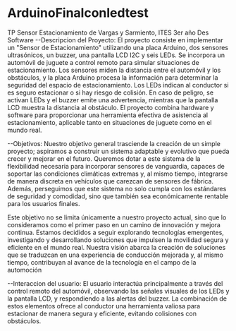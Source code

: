 # ArduinoFinalconledtest
TP Sensor Estacionamiento de Vargas y Sarmiento, ITES 3er año Des Software
--Descripcion del Proyecto:
El proyecto consiste en implementar un "Sensor de Estacionamiento" utilizando una placa Arduino, dos sensores ultrasónicos, un buzzer, una pantalla LCD I2C y seis LEDs.
Se incorpora un automóvil de juguete a control remoto para simular situaciones de estacionamiento. Los sensores miden la distancia entre el automóvil y los obstáculos,
y la placa Arduino procesa la información para determinar la seguridad del espacio de estacionamiento.
Los LEDs indican al conductor si es seguro estacionar o si hay riesgo de colisión. En caso de peligro,
se activan LEDs y el buzzer emite una advertencia, mientras que la pantalla LCD muestra la distancia al obstáculo.
El proyecto combina hardware y software para proporcionar una herramienta efectiva de asistencia al estacionamiento, 
aplicable tanto en situaciones de juguete como en el mundo real.

--Objetivos:
Nuestro objetivo general trasciende la creación de un simple proyecto; aspiramos a
construir un sistema adaptable y evolutivo que pueda crecer y mejorar en el futuro.
Queremos dotar a este sistema de la flexibilidad necesaria para incorporar sensores de
vanguardia, capaces de soportar las condiciones climáticas extremas y, al mismo
tiempo, integrarse de manera discreta en vehículos que carezcan de sensores de
fábrica. Además, perseguimos que este sistema no solo cumpla con los estándares de
seguridad y comodidad, sino que también sea económicamente rentable para los
usuarios finales.

Este objetivo no se limita únicamente a nuestro proyecto actual, sino que lo
consideramos como el primer paso en un camino de innovación y mejora continua.
Estamos decididos a seguir explorando tecnologías emergentes, investigando y
desarrollando soluciones que impulsen la movilidad segura y eficiente en el mundo
real. Nuestra visión abarca la creación de soluciones que se traduzcan en una
experiencia de conducción mejorada y, al mismo tiempo, contribuyan al avance de la
tecnología en el campo de la automoción

--Interaccion del usuario:
El usuario interactúa principalmente a través del control remoto del automóvil, 
observando las señales visuales de los LEDs y la pantalla LCD, y respondiendo a las alertas del buzzer.
La combinación de estos elementos ofrece al conductor una herramienta valiosa para estacionar de manera segura y eficiente,
evitando colisiones con obstáculos.





